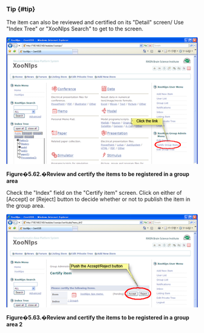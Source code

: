 ### Tip {#tip}

The item can also be reviewed and certified on its &quot;Detail&quot; screen/ Use &quot;Index Tree&quot; or &quot;XooNIps Search&quot; to get to the screen.

![Review and certify the items to be registered in a group area](../../assets/xoonips-operate57.png)

**Figure�5.62.�Review and certify the items to be registered in a group area**

Check the &quot;Index&quot; field on the &quot;Certify item&quot; screen. Click on either of [Accept] or [Reject] button to decide whether or not to publish the item in the group area.

![Review and certify the items to be registered in a group area 2](../../assets/xoonips-operate58.png)

**Figure�5.63.�Review and certify the items to be registered in a group area 2**